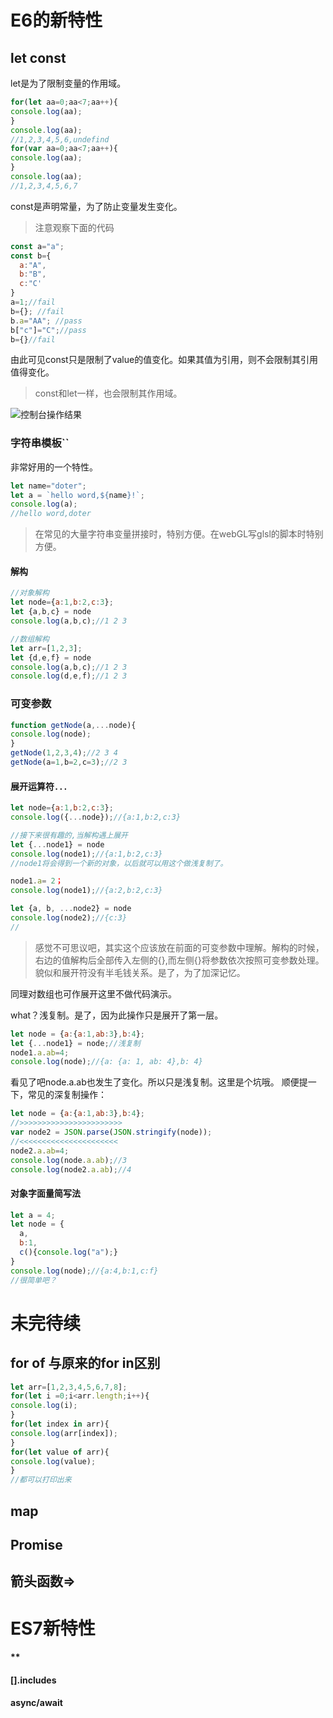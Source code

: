 # E6的新特性

## let const

let是为了限制变量的作用域。

```javascript
for(let aa=0;aa<7;aa++){
console.log(aa);
}
console.log(aa);
//1,2,3,4,5,6,undefind
for(var aa=0;aa<7;aa++){
console.log(aa);
}
console.log(aa);
//1,2,3,4,5,6,7
```

const是声明常量，为了防止变量发生变化。
> 注意观察下面的代码

```javascript
const a="a";
const b={
  a:"A",
  b:"B",
  c:"C'
}
a=1;//fail
b={}; //fail
b.a="AA"; //pass
b["c"]="C";//pass 
b={}//fail
```

由此可见const只是限制了value的值变化。如果其值为引用，则不会限制其引用值得变化。

> const和let一样，也会限制其作用域。

![控制台操作结果](https://upload-images.jianshu.io/upload_images/3967890-5eae91d8ffd47b72.png?imageMogr2/auto-orient/strip%7CimageView2/2/w/1240)

### 字符串模板``

非常好用的一个特性。

```javascript
let name="doter";
let a = `hello word,${name}!`;
console.log(a);
//hello word,doter
```

> 在常见的大量字符串变量拼接时，特别方便。在webGL写glsl的脚本时特别方便。

#### 解构

```javascript
//对象解构
let node={a:1,b:2,c:3};
let {a,b,c} = node
console.log(a,b,c);//1 2 3

//数组解构
let arr=[1,2,3];
let {d,e,f} = node
console.log(a,b,c);//1 2 3
console.log(d,e,f);//1 2 3
```

### 可变参数

```javascript
function getNode(a,...node){
console.log(node);
}
getNode(1,2,3,4);//2 3 4
getNode(a=1,b=2,c=3);//2 3
```

#### 展开运算符`...`

```javascript
let node={a:1,b:2,c:3};
console.log({...node});//{a:1,b:2,c:3}

//接下来很有趣的,当解构遇上展开
let {...node1} = node
console.log(node1);//{a:1,b:2,c:3}
//node1将会得到一个新的对象，以后就可以用这个做浅复制了。

node1.a= 2；
console.log(node1);//{a:2,b:2,c:3}

let {a, b, ...node2} = node
console.log(node2);//{c:3}
//
```

> 感觉不可思议吧，其实这个应该放在前面的可变参数中理解。解构的时候，右边的值解构后全部传入左侧的{},而左侧{}将参数依次按照可变参数处理。
貌似和展开符没有半毛钱关系。是了，为了加深记忆。

同理对数组也可作展开这里不做代码演示。

what？浅复制。是了，因为此操作只是展开了第一层。

```javascript
let node = {a:{a:1,ab:3},b:4};
let {...node1} = node;//浅复制
node1.a.ab=4;
console.log(node);//{a: {a: 1, ab: 4},b: 4}
```

看见了吧node.a.ab也发生了变化。所以只是浅复制。这里是个坑哦。
顺便提一下，常见的深复制操作：

```javascript
let node = {a:{a:1,ab:3},b:4};
//>>>>>>>>>>>>>>>>>>>>>>>
var node2 = JSON.parse(JSON.stringify(node));
//<<<<<<<<<<<<<<<<<<<<<<
node2.a.ab=4;
console.log(node.a.ab);//3
console.log(node2.a.ab);//4
```

#### 对象字面量简写法

```javascript
let a = 4;
let node = {
  a,
  b:1,
  c(){console.log("a");}
}
console.log(node);//{a:4,b:1,c:f}
//很简单吧？
```

# 未完待续

## for of 与原来的for in区别

```javascript
let arr=[1,2,3,4,5,6,7,8];
for(let i =0;i<arr.length;i++){
console.log(i);
}
for(let index in arr){
console.log(arr[index]);
}
for(let value of arr){
console.log(value);
}
//都可以打印出来
```

## map

## Promise

## 箭头函数=>

# ES7新特性

#### **

#### [].includes

#### async/await
